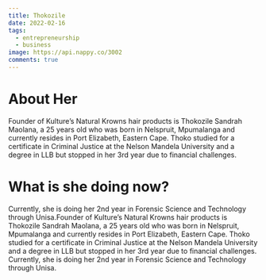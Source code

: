 ```yaml
---
title: Thokozile
date: 2022-02-16
tags:
  - entrepreneurship
  - business
image: https://api.nappy.co/3002
comments: true
---
```

# About Her

Founder of Kulture’s Natural Krowns hair products is Thokozile Sandrah Maolana, a 25 years old who
was born in Nelspruit, Mpumalanga and currently resides in Port Elizabeth, Eastern Cape. Thoko
studied for a certificate in Criminal Justice at the
Nelson Mandela University and a degree in LLB but
stopped in her 3rd year due to financial
challenges.

# What is she doing now?

Currently, she is doing her 2nd year in
Forensic Science and Technology through Unisa.Founder of Kulture’s Natural Krowns hair products
is Thokozile Sandrah Maolana, a 25 years old who
was born in Nelspruit, Mpumalanga and currently
resides in Port Elizabeth, Eastern Cape. Thoko
studied for a certificate in Criminal Justice at the
Nelson Mandela University and a degree in LLB but
stopped in her 3rd year due to financial
challenges. Currently, she is doing her 2nd year in
Forensic Science and Technology through Unisa.